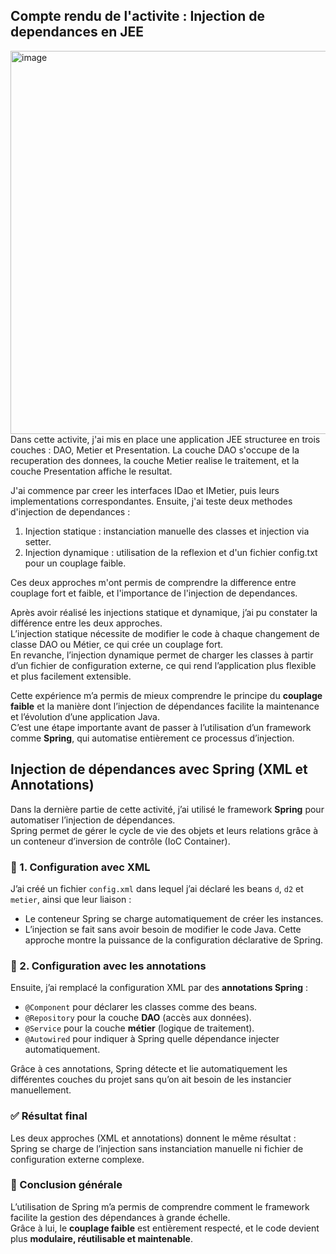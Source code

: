 
## Compte rendu de l'activite : Injection de dependances en JEE <br>
<img width="815" height="613" alt="image" src="https://github.com/user-attachments/assets/0530f236-1d3f-4157-9799-7b2b34e67bcc" /> <br>
Dans cette activite, j'ai mis en place une application JEE structuree en trois couches : DAO, Metier et Presentation. 
La couche DAO s'occupe de la recuperation des donnees, la couche Metier realise le traitement, et la couche Presentation affiche le resultat. 
 
J'ai commence par creer les interfaces IDao et IMetier, puis leurs implementations correspondantes. 
Ensuite, j'ai teste deux methodes d'injection de dependances : 
 
1. Injection statique : instanciation manuelle des classes et injection via setter. 
2. Injection dynamique : utilisation de la reflexion et d'un fichier config.txt pour un couplage faible. 
 
Ces deux approches m'ont permis de comprendre la difference entre couplage fort et faible, et l'importance de l'injection de dependances. 

Après avoir réalisé les injections statique et dynamique, j’ai pu constater la différence entre les deux approches.  
L’injection statique nécessite de modifier le code à chaque changement de classe DAO ou Métier, ce qui crée un couplage fort.  
En revanche, l’injection dynamique permet de charger les classes à partir d’un fichier de configuration externe, ce qui rend l’application plus flexible et plus facilement extensible.

Cette expérience m’a permis de mieux comprendre le principe du **couplage faible** et la manière dont l’injection de dépendances facilite la maintenance et l’évolution d’une application Java.  
C’est une étape importante avant de passer à l’utilisation d’un framework comme **Spring**, qui automatise entièrement ce processus d’injection.
## Injection de dépendances avec Spring (XML et Annotations)

Dans la dernière partie de cette activité, j’ai utilisé le framework **Spring** pour automatiser l’injection de dépendances.  
Spring permet de gérer le cycle de vie des objets et leurs relations grâce à un conteneur d’inversion de contrôle (IoC Container).

### 🧩 1. Configuration avec XML
J’ai créé un fichier `config.xml` dans lequel j’ai déclaré les beans `d`, `d2` et `metier`, ainsi que leur liaison :
- Le conteneur Spring se charge automatiquement de créer les instances.
- L’injection se fait sans avoir besoin de modifier le code Java.
Cette approche montre la puissance de la configuration déclarative de Spring.

### 🧩 2. Configuration avec les annotations
Ensuite, j’ai remplacé la configuration XML par des **annotations Spring** :
- `@Component` pour déclarer les classes comme des beans.
- `@Repository` pour la couche **DAO** (accès aux données).
- `@Service` pour la couche **métier** (logique de traitement).
- `@Autowired` pour indiquer à Spring quelle dépendance injecter automatiquement.

Grâce à ces annotations, Spring détecte et lie automatiquement les différentes couches du projet sans qu’on ait besoin de les instancier manuellement.

### ✅ Résultat final
Les deux approches (XML et annotations) donnent le même résultat :  
Spring se charge de l’injection sans instanciation manuelle ni fichier de configuration externe complexe.

### 🧠 Conclusion générale
L’utilisation de Spring m’a permis de comprendre comment le framework facilite la gestion des dépendances à grande échelle.  
Grâce à lui, le **couplage faible** est entièrement respecté, et le code devient plus **modulaire, réutilisable et maintenable**.



